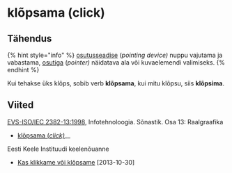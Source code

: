 # klõpsama \(click\)

## Tähendus

{% hint style="info" %}
[osutusseadise](osutusseadis-pointing-device.md) \(_pointing device\)_ nuppu vajutama ja vabastama, [osutiga](osuti-pointer.md) \(_pointer\)_ näidatava ala või kuvaelemendi valimiseks.
{% endhint %}

Kui tehakse üks klõps, sobib verb **klõpsama**, kui mitu klõpsu, siis **klõpsima**.



## Viited

[EVS-ISO/IEC 2382-13:1998](https://www.evs.ee/et/evs-iso-iec-2382-13-1998), Infotehnoloogia. Sõnastik. Osa 13: Raalgraafika

* [klõpsama \(_click\)_](http://www.eki.ee/dict/its/index.cgi?Q=D2BFCA57-6C03-1014-88DC-FC5F0DBED45A&F=GUID&C01=1&C02=0&C10=1)\_\_

Eesti Keele Instituudi keelenõuanne 

* [Kas klikkame või klõpsame](https://keeleabi.eki.ee/?leht=8&id=235) \[2013-10-30\]

